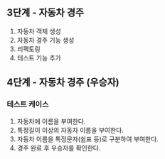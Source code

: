 ## 3단계 - 자동차 경주
1. 자동차 객체 생성
2. 자동차 경주 기능 생성
3. 리팩토링
4. 테스트 기능 추가

## 4단계 - 자동차 경주 (우승자) 
### 테스트 케이스
1. 자동차에 이름을 부여한다.
2. 특정길이 이상의 자동차 이름을 부여한다.
3. 자동차 이름을 특정문자(쉼표 등)로 구분하여 부여한다.
4. 경주 완료 후 우승자를 확인한다.
